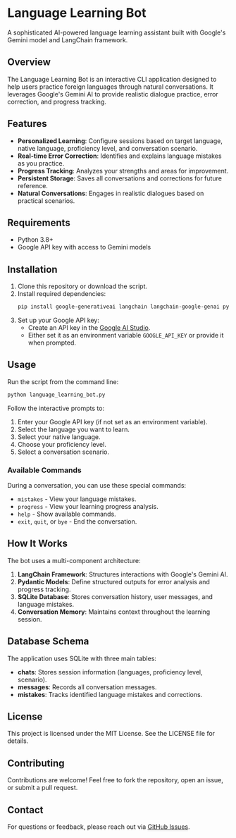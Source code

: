 # Language Learning Bot

A sophisticated AI-powered language learning assistant built with Google's Gemini model and LangChain framework.

## Overview

The Language Learning Bot is an interactive CLI application designed to help users practice foreign languages through natural conversations. It leverages Google's Gemini AI to provide realistic dialogue practice, error correction, and progress tracking.

## Features

- **Personalized Learning**: Configure sessions based on target language, native language, proficiency level, and conversation scenario.
- **Real-time Error Correction**: Identifies and explains language mistakes as you practice.
- **Progress Tracking**: Analyzes your strengths and areas for improvement.
- **Persistent Storage**: Saves all conversations and corrections for future reference.
- **Natural Conversations**: Engages in realistic dialogues based on practical scenarios.

## Requirements

- Python 3.8+
- Google API key with access to Gemini models

## Installation

1. Clone this repository or download the script.
2. Install required dependencies:
   ```sh
   pip install google-generativeai langchain langchain-google-genai pydantic
   ```
3. Set up your Google API key:
   - Create an API key in the [Google AI Studio](https://makersuite.google.com/).
   - Either set it as an environment variable `GOOGLE_API_KEY` or provide it when prompted.

## Usage

Run the script from the command line:

```sh
python language_learning_bot.py
```

Follow the interactive prompts to:
1. Enter your Google API key (if not set as an environment variable).
2. Select the language you want to learn.
3. Select your native language.
4. Choose your proficiency level.
5. Select a conversation scenario.

### Available Commands

During a conversation, you can use these special commands:

- `mistakes` - View your language mistakes.
- `progress` - View your learning progress analysis.
- `help` - Show available commands.
- `exit`, `quit`, or `bye` - End the conversation.

## How It Works

The bot uses a multi-component architecture:

1. **LangChain Framework**: Structures interactions with Google's Gemini AI.
2. **Pydantic Models**: Define structured outputs for error analysis and progress tracking.
3. **SQLite Database**: Stores conversation history, user messages, and language mistakes.
4. **Conversation Memory**: Maintains context throughout the learning session.

## Database Schema

The application uses SQLite with three main tables:

- **chats**: Stores session information (languages, proficiency level, scenario).
- **messages**: Records all conversation messages.
- **mistakes**: Tracks identified language mistakes and corrections.

## License

This project is licensed under the MIT License. See the LICENSE file for details.

## Contributing

Contributions are welcome! Feel free to fork the repository, open an issue, or submit a pull request.

## Contact

For questions or feedback, please reach out via [GitHub Issues](https://github.com/marupakasrija).
